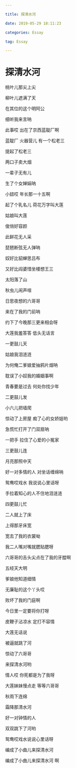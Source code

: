 ```yaml
---

title: 探清水河

date: 2019-05-29 18:11:23

categories: Essay

tag: Essay

---
```


# 探清水河

桃叶儿那尖上尖

柳叶儿遮满了天

在其位的这个明阿公

细听我来言呐

此事哎 出在了京西蓝靛厂啊

蓝靛厂 火器营儿 有一个松老三

<!--more-->

提起了松老三

两口子卖大烟

一辈子无有儿

生了个女婵娟呐

小妞哎 年长那一十五啊

起了个乳名儿 荷花万字叫大莲



姑娘叫大莲

俊俏好容颜

此鲜花无人采

琵琶断弦无人弹呐

奴好比貂蝉思吕布

又好比阎婆惜坐楼想王三



太阳落了山

秋虫儿闹声喧

日思夜想的六哥哥

来在了我的门前呐

约下了今晚那三更来相会呀

大莲我羞答答 低头无话言



一更鼓儿天

姑娘我泪涟涟

为何俺二爹娘爱抽鸦片烟呐

耽误了小奴我的婚姻事啊

青春要是过去 何处你找少年



二更鼓儿发

小六儿把墙爬

惊动了上房屋 痴了心的女娇娃哟

急慌忙打开了门双扇呐

一把手 拉住了心爱的小冤家



三更鼓儿连

月亮那照中天

好一对多情的人 对坐话缠绵呐

鸳鸯哎戏水 我说说心里话呀

手拉着知心的人不住地泪涟涟



四更鼓儿忙 

二人就上了床 

上得那牙床宽 

宽去了我的衣裳呦 

我二人嘴对嘴就腮贴腮呀 

六哥哥的舌头尖点在了我的牙膛啊



五经天大明

爹娘他知道细情

无廉耻的这个丫头哎

败坏了我的门庭啊

今日里一定要将你打呀

皮鞭子沾凉水 定打不容情



大莲无话说

被逼就跳了河

惊动了六哥哥

来探清水河哟

情人哎 你死都是为了我呀

大莲妹妹慢点走 等等六哥哥



秋雨下连绵

霜降那清水河

好一对钟情的人

双双跳下了河哟

鸳鸯哎戏水说说心里话呀

编成了小曲儿来探清水河

编成了小曲儿来探清水河 啊